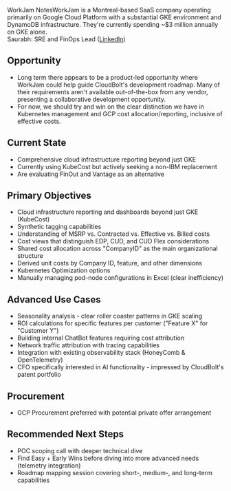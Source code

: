 WorkJam NotesWorkJam is a Montreal-based SaaS company operating primarily on Google Cloud Platform with a substantial GKE environment and DynamoDB infrastructure. They're currently spending ~$3 million annually on GKE alone.  
Saurabh: SRE and FinOps Lead ([LinkedIn](https://www.linkedin.com/in/saurabhvichare22/))  

## Opportunity
- Long term there appears to be a product-led opportunity where WorkJam could help guide CloudBolt's development roadmap. Many of their requirements aren't available out-of-the-box from any vendor, presenting a collaborative development opportunity.
- For now, we should try and win on the clear distinction we have in Kubernetes management and GCP cost allocation/reporting, inclusive of effective costs.

## Current State
- Comprehensive cloud infrastructure reporting beyond just GKE
- Currently using KubeCost but actively seeking a non-IBM replacement
- Are evaluating FinOut and Vantage as an alternative

  

## Primary Objectives
- Cloud infrastructure reporting and dashboards beyond just GKE (KubeCost)
- Synthetic tagging capabilities
- Understanding of MSRP vs. Contracted vs. Effective vs. Billed costs
- Cost views that distinguish EDP, CUD, and CUD Flex considerations
- Shared cost allocation across "CompanyID" as the main organizational structure
- Derived unit costs by Company ID, feature, and other dimensions
- Kubernetes Optimization options
- Manually managing pod-node configurations in Excel (clear inefficiency)

## **Advanced Use Cases**
- Seasonality analysis - clear roller coaster patterns in GKE scaling
- ROI calculations for specific features per customer ("Feature X" for "Customer Y")
- Building internal ChatBot features requiring cost attribution
- Network traffic attribution with tracing capabilities
- Integration with existing observability stack (HoneyComb & OpenTelemetry)
- CFO specifically interested in AI functionality - impressed by CloudBolt's patent portfolio

## Procurement
- GCP Procurement preferred with potential private offer arrangement

## Recommended Next Steps
- POC scoping call with deeper technical dive
- Find Easy + Early Wins before diving into more advanced needs (telemetry integration)
- Roadmap mapping session covering short-, medium-, and long-term capabilities